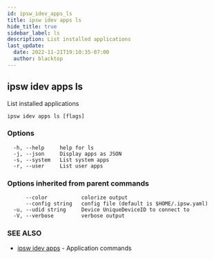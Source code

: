 ```yaml
---
id: ipsw_idev_apps_ls
title: ipsw idev apps ls
hide_title: true
sidebar_label: ls
description: List installed applications
last_update:
  date: 2022-11-21T19:10:35-07:00
  author: blacktop
---
```

## ipsw idev apps ls

List installed applications

```
ipsw idev apps ls [flags]
```

### Options

```
  -h, --help     help for ls
  -j, --json     Display apps as JSON
  -s, --system   List system apps
  -r, --user     List user apps
```

### Options inherited from parent commands

```
      --color           colorize output
      --config string   config file (default is $HOME/.ipsw.yaml)
  -u, --udid string     Device UniqueDeviceID to connect to
  -V, --verbose         verbose output
```

### SEE ALSO

* [ipsw idev apps](/docs/cli/apps/ipsw_idev_apps)	 - Application commands

